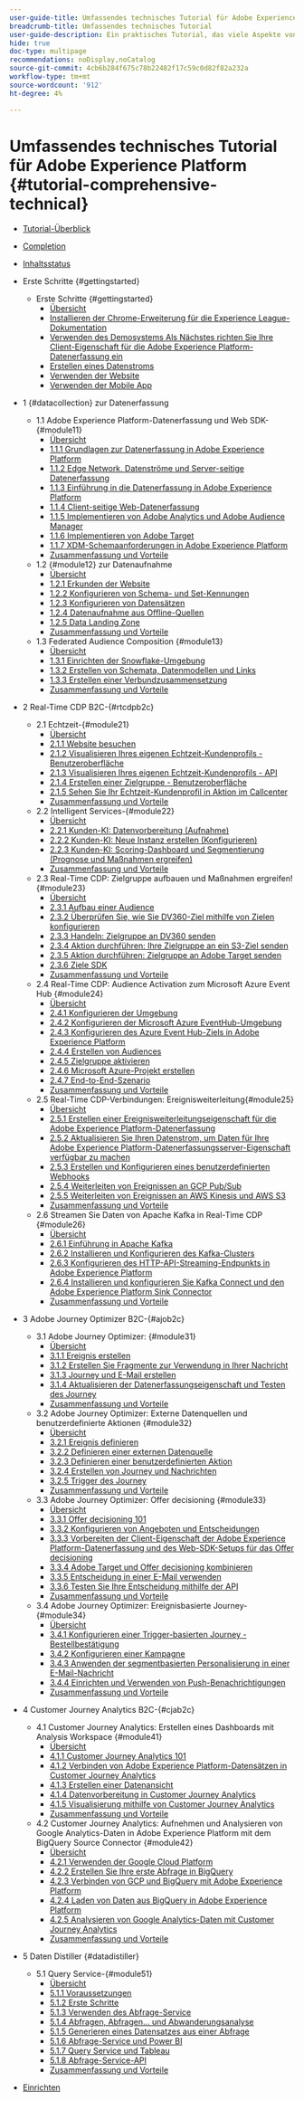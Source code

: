 ```yaml
---
user-guide-title: Umfassendes technisches Tutorial für Adobe Experience Platform
breadcrumb-title: Umfassendes technisches Tutorial
user-guide-description: Ein praktisches Tutorial, das viele Aspekte von Adobe Experience Platform behandelt, einschließlich Verbindungen zu Drittanbietersystemen.
hide: true
doc-type: multipage
recommendations: noDisplay,noCatalog
source-git-commit: 4cb6b284f675c78b22482f17c59c0d82f82a232a
workflow-type: tm+mt
source-wordcount: '912'
ht-degree: 4%

---
```



# Umfassendes technisches Tutorial für Adobe Experience Platform {#tutorial-comprehensive-technical}

+ [Tutorial-Überblick](/help/tutorial-comprehensive-technical/overview.md)
+ [Completion](/help/tutorial-comprehensive-technical/completion.md)
+ [Inhaltsstatus](/help/tutorial-comprehensive-technical/status.md)

+ Erste Schritte {#gettingstarted}
   + Erste Schritte {#gettingstarted}
      + [Übersicht](/help/tutorial-comprehensive-technical/modules/gettingstarted/gettingstarted/getting-started.md)
      + [Installieren der Chrome-Erweiterung für die Experience League-Dokumentation](/help/tutorial-comprehensive-technical/modules/gettingstarted/gettingstarted/ex1.md)
      + [Verwenden des Demosystems Als Nächstes richten Sie Ihre Client-Eigenschaft für die Adobe Experience Platform-Datenerfassung ein](/help/tutorial-comprehensive-technical/modules/gettingstarted/gettingstarted/ex2.md)
      + [Erstellen eines Datenstroms](/help/tutorial-comprehensive-technical/modules/gettingstarted/gettingstarted/ex3.md)
      + [Verwenden der Website](/help/tutorial-comprehensive-technical/modules/gettingstarted/gettingstarted/ex4.md)
      + [Verwenden der Mobile App](/help/tutorial-comprehensive-technical/modules/gettingstarted/gettingstarted/ex5.md)

+ 1 {#datacollection} zur Datenerfassung
   + 1.1 Adobe Experience Platform-Datenerfassung und Web SDK-{#module11}
      + [Übersicht](/help/tutorial-comprehensive-technical/modules/datacollection/module1.1/data-ingestion-launch-web-sdk.md)
      + [1.1.1 Grundlagen zur Datenerfassung in Adobe Experience Platform](/help/tutorial-comprehensive-technical/modules/datacollection/module1.1/ex1.md)
      + [1.1.2 Edge Network, Datenströme und Server-seitige Datenerfassung](/help/tutorial-comprehensive-technical/modules/datacollection/module1.1/ex2.md)
      + [1.1.3 Einführung in die Datenerfassung in Adobe Experience Platform](/help/tutorial-comprehensive-technical/modules/datacollection/module1.1/ex3.md)
      + [1.1.4 Client-seitige Web-Datenerfassung](/help/tutorial-comprehensive-technical/modules/datacollection/module1.1/ex4.md)
      + [1.1.5 Implementieren von Adobe Analytics und Adobe Audience Manager](/help/tutorial-comprehensive-technical/modules/datacollection/module1.1/ex5.md)
      + [1.1.6 Implementieren von Adobe Target](/help/tutorial-comprehensive-technical/modules/datacollection/module1.1/ex6.md)
      + [1.1.7 XDM-Schemaanforderungen in Adobe Experience Platform](/help/tutorial-comprehensive-technical/modules/datacollection/module1.1/ex7.md)
      + [Zusammenfassung und Vorteile](/help/tutorial-comprehensive-technical/modules/datacollection/module1.1/summary.md)
   + 1.2 {#module12} zur Datenaufnahme
      + [Übersicht](/help/tutorial-comprehensive-technical/modules/datacollection/module1.2/data-ingestion.md)
      + [1.2.1 Erkunden der Website](/help/tutorial-comprehensive-technical/modules/datacollection/module1.2/ex1.md)
      + [1.2.2 Konfigurieren von Schema- und Set-Kennungen](/help/tutorial-comprehensive-technical/modules/datacollection/module1.2/ex2.md)
      + [1.2.3 Konfigurieren von Datensätzen](/help/tutorial-comprehensive-technical/modules/datacollection/module1.2/ex3.md)
      + [1.2.4 Datenaufnahme aus Offline-Quellen](/help/tutorial-comprehensive-technical/modules/datacollection/module1.2/ex4.md)
      + [1.2.5 Data Landing Zone](/help/tutorial-comprehensive-technical/modules/datacollection/module1.2/ex5.md)
      + [Zusammenfassung und Vorteile](/help/tutorial-comprehensive-technical/modules/datacollection/module1.2/summary.md)
   + 1.3 Federated Audience Composition {#module13}
      + [Übersicht](/help/tutorial-comprehensive-technical/modules/datacollection/module1.3/fac.md)
      + [1.3.1 Einrichten der Snowflake-Umgebung](/help/tutorial-comprehensive-technical/modules/datacollection/module1.3/ex1.md)
      + [1.3.2 Erstellen von Schemata, Datenmodellen und Links](/help/tutorial-comprehensive-technical/modules/datacollection/module1.3/ex2.md)
      + [1.3.3 Erstellen einer Verbundzusammensetzung](/help/tutorial-comprehensive-technical/modules/datacollection/module1.3/ex3.md)
      + [Zusammenfassung und Vorteile](/help/tutorial-comprehensive-technical/modules/datacollection/module1.3/summary.md)

+ 2 Real-Time CDP B2C-{#rtcdpb2c}
   + 2.1 Echtzeit-{#module21}
      + [Übersicht](/help/tutorial-comprehensive-technical/modules/rtcdp-b2c/module2.1/real-time-customer-profile.md)
      + [2.1.1 Website besuchen](/help/tutorial-comprehensive-technical/modules/rtcdp-b2c/module2.1/ex1.md)
      + [2.1.2 Visualisieren Ihres eigenen Echtzeit-Kundenprofils - Benutzeroberfläche](/help/tutorial-comprehensive-technical/modules/rtcdp-b2c/module2.1/ex2.md)
      + [2.1.3 Visualisieren Ihres eigenen Echtzeit-Kundenprofils - API](/help/tutorial-comprehensive-technical/modules/rtcdp-b2c/module2.1/ex3.md)
      + [2.1.4 Erstellen einer Zielgruppe - Benutzeroberfläche](/help/tutorial-comprehensive-technical/modules/rtcdp-b2c/module2.1/ex4.md)
      + [2.1.5 Sehen Sie Ihr Echtzeit-Kundenprofil in Aktion im Callcenter](/help/tutorial-comprehensive-technical/modules/rtcdp-b2c/module2.1/ex5.md)
      + [Zusammenfassung und Vorteile](/help/tutorial-comprehensive-technical/modules/rtcdp-b2c/module2.1/summary.md)
   + 2.2 Intelligent Services-{#module22}
      + [Übersicht](/help/tutorial-comprehensive-technical/modules/rtcdp-b2c/module2.2/intelligent-services.md)
      + [2.2.1 Kunden-KI: Datenvorbereitung (Aufnahme)](/help/tutorial-comprehensive-technical/modules/rtcdp-b2c/module2.2/ex1.md)
      + [2.2.2 Kunden-KI: Neue Instanz erstellen (Konfigurieren)](/help/tutorial-comprehensive-technical/modules/rtcdp-b2c/module2.2/ex2.md)
      + [2.2.3 Kunden-KI: Scoring-Dashboard und Segmentierung (Prognose und Maßnahmen ergreifen)](/help/tutorial-comprehensive-technical/modules/rtcdp-b2c/module2.2/ex3.md)
      + [Zusammenfassung und Vorteile](/help/tutorial-comprehensive-technical/modules/rtcdp-b2c/module2.2/summary.md)
   + 2.3 Real-Time CDP: Zielgruppe aufbauen und Maßnahmen ergreifen! {#module23}
      + [Übersicht](/help/tutorial-comprehensive-technical/modules/rtcdp-b2c/module2.3/real-time-cdp-build-a-segment-take-action.md)
      + [2.3.1 Aufbau einer Audience](/help/tutorial-comprehensive-technical/modules/rtcdp-b2c/module2.3/ex1.md)
      + [2.3.2 Überprüfen Sie, wie Sie DV360-Ziel mithilfe von Zielen konfigurieren](/help/tutorial-comprehensive-technical/modules/rtcdp-b2c/module2.3/ex2.md)
      + [2.3.3 Handeln: Zielgruppe an DV360 senden](/help/tutorial-comprehensive-technical/modules/rtcdp-b2c/module2.3/ex3.md)
      + [2.3.4 Aktion durchführen: Ihre Zielgruppe an ein S3-Ziel senden](/help/tutorial-comprehensive-technical/modules/rtcdp-b2c/module2.3/ex4.md)
      + [2.3.5 Aktion durchführen: Zielgruppe an Adobe Target senden](/help/tutorial-comprehensive-technical/modules/rtcdp-b2c/module2.3/ex5.md)
      + [2.3.6 Ziele SDK](/help/tutorial-comprehensive-technical/modules/rtcdp-b2c/module2.3/ex6.md)
      + [Zusammenfassung und Vorteile](/help/tutorial-comprehensive-technical/modules/rtcdp-b2c/module2.3/summary.md)
   + 2.4 Real-Time CDP: Audience Activation zum Microsoft Azure Event Hub {#module24}
      + [Übersicht](/help/tutorial-comprehensive-technical/modules/rtcdp-b2c/module2.4/segment-activation-microsoft-azure-eventhub.md)
      + [2.4.1 Konfigurieren der Umgebung](/help/tutorial-comprehensive-technical/modules/rtcdp-b2c/module2.4/ex1.md)
      + [2.4.2 Konfigurieren der Microsoft Azure EventHub-Umgebung](/help/tutorial-comprehensive-technical/modules/rtcdp-b2c/module2.4/ex2.md)
      + [2.4.3 Konfigurieren des Azure Event Hub-Ziels in Adobe Experience Platform](/help/tutorial-comprehensive-technical/modules/rtcdp-b2c/module2.4/ex3.md)
      + [2.4.4 Erstellen von Audiences](/help/tutorial-comprehensive-technical/modules/rtcdp-b2c/module2.4/ex4.md)
      + [2.4.5 Zielgruppe aktivieren](/help/tutorial-comprehensive-technical/modules/rtcdp-b2c/module2.4/ex5.md)
      + [2.4.6 Microsoft Azure-Projekt erstellen](/help/tutorial-comprehensive-technical/modules/rtcdp-b2c/module2.4/ex6.md)
      + [2.4.7 End-to-End-Szenario](/help/tutorial-comprehensive-technical/modules/rtcdp-b2c/module2.4/ex7.md)
      + [Zusammenfassung und Vorteile](/help/tutorial-comprehensive-technical/modules/rtcdp-b2c/module2.4/summary.md)
   + 2.5 Real-Time CDP-Verbindungen: Ereignisweiterleitung{#module25}
      + [Übersicht](/help/tutorial-comprehensive-technical/modules/rtcdp-b2c/module2.5/aep-data-collection-ssf.md)
      + [2.5.1 Erstellen einer Ereignisweiterleitungseigenschaft für die Adobe Experience Platform-Datenerfassung](/help/tutorial-comprehensive-technical/modules/rtcdp-b2c/module2.5/ex1.md)
      + [2.5.2 Aktualisieren Sie Ihren Datenstrom, um Daten für Ihre Adobe Experience Platform-Datenerfassungsserver-Eigenschaft verfügbar zu machen](/help/tutorial-comprehensive-technical/modules/rtcdp-b2c/module2.5/ex2.md)
      + [2.5.3 Erstellen und Konfigurieren eines benutzerdefinierten Webhooks](/help/tutorial-comprehensive-technical/modules/rtcdp-b2c/module2.5/ex3.md)
      + [2.5.4 Weiterleiten von Ereignissen an GCP Pub/Sub](/help/tutorial-comprehensive-technical/modules/rtcdp-b2c/module2.5/ex4.md)
      + [2.5.5 Weiterleiten von Ereignissen an AWS Kinesis und AWS S3](/help/tutorial-comprehensive-technical/modules/rtcdp-b2c/module2.5/ex5.md)
      + [Zusammenfassung und Vorteile](/help/tutorial-comprehensive-technical/modules/rtcdp-b2c/module2.5/summary.md)
   + 2.6 Streamen Sie Daten von Apache Kafka in Real-Time CDP {#module26}
      + [Übersicht](/help/tutorial-comprehensive-technical/modules/rtcdp-b2c/module2.6/aep-apache-kafka.md)
      + [2.6.1 Einführung in Apache Kafka](/help/tutorial-comprehensive-technical/modules/rtcdp-b2c/module2.6/ex1.md)
      + [2.6.2 Installieren und Konfigurieren des Kafka-Clusters](/help/tutorial-comprehensive-technical/modules/rtcdp-b2c/module2.6/ex2.md)
      + [2.6.3 Konfigurieren des HTTP-API-Streaming-Endpunkts in Adobe Experience Platform](/help/tutorial-comprehensive-technical/modules/rtcdp-b2c/module2.6/ex3.md)
      + [2.6.4 Installieren und konfigurieren Sie Kafka Connect und den Adobe Experience Platform Sink Connector](/help/tutorial-comprehensive-technical/modules/rtcdp-b2c/module2.6/ex4.md)
      + [Zusammenfassung und Vorteile](/help/tutorial-comprehensive-technical/modules/rtcdp-b2c/module2.6/summary.md)

+ 3 Adobe Journey Optimizer B2C-{#ajob2c}
   + 3.1 Adobe Journey Optimizer: {#module31}
      + [Übersicht](/help/tutorial-comprehensive-technical/modules/ajo-b2c/module3.1/journey-orchestration-create-account.md)
      + [3.1.1 Ereignis erstellen](/help/tutorial-comprehensive-technical/modules/ajo-b2c/module3.1/ex1.md)
      + [3.1.2 Erstellen Sie Fragmente zur Verwendung in Ihrer Nachricht](/help/tutorial-comprehensive-technical/modules/ajo-b2c/module3.1/ex2.md)
      + [3.1.3 Journey und E-Mail erstellen](/help/tutorial-comprehensive-technical/modules/ajo-b2c/module3.1/ex3.md)
      + [3.1.4 Aktualisieren der Datenerfassungseigenschaft und Testen des Journey](/help/tutorial-comprehensive-technical/modules/ajo-b2c/module3.1/ex4.md)
      + [Zusammenfassung und Vorteile](/help/tutorial-comprehensive-technical/modules/ajo-b2c/module3.1/summary.md)
   + 3.2 Adobe Journey Optimizer: Externe Datenquellen und benutzerdefinierte Aktionen {#module32}
      + [Übersicht](/help/tutorial-comprehensive-technical/modules/ajo-b2c/module3.2/journey-orchestration-external-weather-api-sms.md)
      + [3.2.1 Ereignis definieren](/help/tutorial-comprehensive-technical/modules/ajo-b2c/module3.2/ex1.md)
      + [3.2.2 Definieren einer externen Datenquelle](/help/tutorial-comprehensive-technical/modules/ajo-b2c/module3.2/ex2.md)
      + [3.2.3 Definieren einer benutzerdefinierten Aktion](/help/tutorial-comprehensive-technical/modules/ajo-b2c/module3.2/ex3.md)
      + [3.2.4 Erstellen von Journey und Nachrichten](/help/tutorial-comprehensive-technical/modules/ajo-b2c/module3.2/ex4.md)
      + [3.2.5 Trigger des Journey](/help/tutorial-comprehensive-technical/modules/ajo-b2c/module3.2/ex5.md)
      + [Zusammenfassung und Vorteile](/help/tutorial-comprehensive-technical/modules/ajo-b2c/module3.2/summary.md)
   + 3.3 Adobe Journey Optimizer: Offer decisioning {#module33}
      + [Übersicht](/help/tutorial-comprehensive-technical/modules/ajo-b2c/module3.3/offer-decisioning.md)
      + [3.3.1 Offer decisioning 101](/help/tutorial-comprehensive-technical/modules/ajo-b2c/module3.3/ex1.md)
      + [3.3.2 Konfigurieren von Angeboten und Entscheidungen](/help/tutorial-comprehensive-technical/modules/ajo-b2c/module3.3/ex2.md)
      + [3.3.3 Vorbereiten der Client-Eigenschaft der Adobe Experience Platform-Datenerfassung und des Web-SDK-Setups für das Offer decisioning](/help/tutorial-comprehensive-technical/modules/ajo-b2c/module3.3/ex3.md)
      + [3.3.4 Adobe Target und Offer decisioning kombinieren](/help/tutorial-comprehensive-technical/modules/ajo-b2c/module3.3/ex4.md)
      + [3.3.5 Entscheidung in einer E-Mail verwenden](/help/tutorial-comprehensive-technical/modules/ajo-b2c/module3.3/ex5.md)
      + [3.3.6 Testen Sie Ihre Entscheidung mithilfe der API](/help/tutorial-comprehensive-technical/modules/ajo-b2c/module3.3/ex6.md)
      + [Zusammenfassung und Vorteile](/help/tutorial-comprehensive-technical/modules/ajo-b2c/module3.3/summary.md)
   + 3.4 Adobe Journey Optimizer: Ereignisbasierte Journey-{#module34}
      + [Übersicht](/help/tutorial-comprehensive-technical/modules/ajo-b2c/module3.4/journeyoptimizer.md)
      + [3.4.1 Konfigurieren einer Trigger-basierten Journey - Bestellbestätigung](/help/tutorial-comprehensive-technical/modules/ajo-b2c/module3.4/ex1.md)
      + [3.4.2 Konfigurieren einer Kampagne](/help/tutorial-comprehensive-technical/modules/ajo-b2c/module3.4/ex2.md)
      + [3.4.3 Anwenden der segmentbasierten Personalisierung in einer E-Mail-Nachricht](/help/tutorial-comprehensive-technical/modules/ajo-b2c/module3.4/ex3.md)
      + [3.4.4 Einrichten und Verwenden von Push-Benachrichtigungen](/help/tutorial-comprehensive-technical/modules/ajo-b2c/module3.4/ex4.md)
      + [Zusammenfassung und Vorteile](/help/tutorial-comprehensive-technical/modules/ajo-b2c/module3.4/summary.md)

+ 4 Customer Journey Analytics B2C-{#cjab2c}
   + 4.1 Customer Journey Analytics: Erstellen eines Dashboards mit Analysis Workspace {#module41}
      + [Übersicht](/help/tutorial-comprehensive-technical/modules/cja-b2c/module4.1/customer-journey-analytics-build-a-dashboard.md)
      + [4.1.1 Customer Journey Analytics 101](/help/tutorial-comprehensive-technical/modules/cja-b2c/module4.1/ex1.md)
      + [4.1.2 Verbinden von Adobe Experience Platform-Datensätzen in Customer Journey Analytics](/help/tutorial-comprehensive-technical/modules/cja-b2c/module4.1/ex2.md)
      + [4.1.3 Erstellen einer Datenansicht](/help/tutorial-comprehensive-technical/modules/cja-b2c/module4.1/ex3.md)
      + [4.1.4 Datenvorbereitung in Customer Journey Analytics](/help/tutorial-comprehensive-technical/modules/cja-b2c/module4.1/ex4.md)
      + [4.1.5 Visualisierung mithilfe von Customer Journey Analytics](/help/tutorial-comprehensive-technical/modules/cja-b2c/module4.1/ex5.md)
      + [Zusammenfassung und Vorteile](/help/tutorial-comprehensive-technical/modules/cja-b2c/module4.1/summary.md)
   + 4.2 Customer Journey Analytics: Aufnehmen und Analysieren von Google Analytics-Daten in Adobe Experience Platform mit dem BigQuery Source Connector {#module42}
      + [Übersicht](/help/tutorial-comprehensive-technical/modules/cja-b2c/module4.2/customer-journey-analytics-bigquery-gcp.md)
      + [4.2.1 Verwenden der Google Cloud Platform](/help/tutorial-comprehensive-technical/modules/cja-b2c/module4.2/ex1.md)
      + [4.2.2 Erstellen Sie Ihre erste Abfrage in BigQuery](/help/tutorial-comprehensive-technical/modules/cja-b2c/module4.2/ex2.md)
      + [4.2.3 Verbinden von GCP und BigQuery mit Adobe Experience Platform](/help/tutorial-comprehensive-technical/modules/cja-b2c/module4.2/ex3.md)
      + [4.2.4 Laden von Daten aus BigQuery in Adobe Experience Platform](/help/tutorial-comprehensive-technical/modules/cja-b2c/module4.2/ex4.md)
      + [4.2.5 Analysieren von Google Analytics-Daten mit Customer Journey Analytics](/help/tutorial-comprehensive-technical/modules/cja-b2c/module4.2/ex5.md)
      + [Zusammenfassung und Vorteile](/help/tutorial-comprehensive-technical/modules/cja-b2c/module4.2/summary.md)

+ 5 Daten Distiller {#datadistiller}
   + 5.1 Query Service-{#module51}
      + [Übersicht](/help/tutorial-comprehensive-technical/modules/datadistiller/module5.1/query-service.md)
      + [5.1.1 Voraussetzungen](/help/tutorial-comprehensive-technical/modules/datadistiller/module5.1/ex1.md)
      + [5.1.2 Erste Schritte](/help/tutorial-comprehensive-technical/modules/datadistiller/module5.1/ex2.md)
      + [5.1.3 Verwenden des Abfrage-Service](/help/tutorial-comprehensive-technical/modules/datadistiller/module5.1/ex3.md)
      + [5.1.4 Abfragen, Abfragen… und Abwanderungsanalyse](/help/tutorial-comprehensive-technical/modules/datadistiller/module5.1/ex4.md)
      + [5.1.5 Generieren eines Datensatzes aus einer Abfrage](/help/tutorial-comprehensive-technical/modules/datadistiller/module5.1/ex5.md)
      + [5.1.6 Abfrage-Service und Power BI](/help/tutorial-comprehensive-technical/modules/datadistiller/module5.1/ex6.md)
      + [5.1.7 Query Service und Tableau](/help/tutorial-comprehensive-technical/modules/datadistiller/module5.1/ex7.md)
      + [5.1.8 Abfrage-Service-API](/help/tutorial-comprehensive-technical/modules/datadistiller/module5.1/ex8.md)
      + [Zusammenfassung und Vorteile](/help/tutorial-comprehensive-technical/modules/datadistiller/module5.1/summary.md)

+ [Einrichten](/help/tutorial-comprehensive-technical/setup.md)


